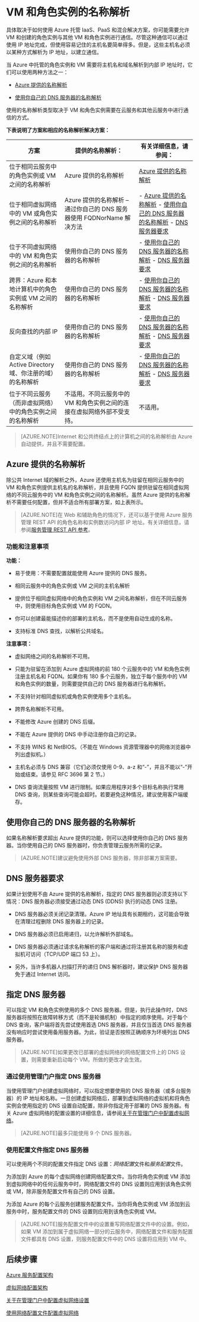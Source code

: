 <properties 
   pageTitle="VM 和角色实例的解析"
   description="Azure IaaS、混合解决方案、不同的云服务之间、Active Directory 和使用自己的 DNS 服务器的名称解析方案"
   services="virtual-network"
   documentationCenter="na"
   authors="joaoma"
   manager="jdial"
   editor="tysonn" />
<tags 
   ms.service="virtual-network"
   ms.date="08/10/2015"
   wacn.date="09/18/2015" />

# VM 和角色实例的名称解析

具体取决于如何使用 Azure 托管 IaaS、PaaS 和混合解决方案，你可能需要允许 VM 和创建的角色实例与其他 VM 和角色实例进行通信。尽管这种通信可以通过使用 IP 地址完成，但使用容易记住的主机名要简单得多。但是，这些主机名必须以某种方式解析为 IP 地址，以建立通信。

当 Azure 中托管的角色实例和 VM 需要将主机名和域名解析到内部 IP 地址时，它们可以使用两种方法之一：

- [Azure 提供的名称解析](#azure-provided-name-resolution)

- [使用你自己的 DNS 服务器的名称解析](#name-resolution-using-your-own-dns-server)

使用的名称解析类型取决于 VM 和角色实例需要在云服务和其他云服务中进行通信的方式。

**下表说明了方案和相应的名称解析解决方案：**

| **方案** | **提供的名称解析：** | **有关详细信息，请参阅：** |
|------------------------------------------------------------------------------------------------------|-------------------------------------------------------------------------------------------------------------------------------------|-----------------------------------------------------------------------------------------------------------------------------------------------------------------------------------------------------------------------------------------------------------------------------------------------------------------------------|
| 位于相同云服务中的角色实例或 VM 之间的名称解析 | Azure 提供的名称解析 | [Azure 提供的名称解析](#azure-provided-name-resolution) |
| 位于相同虚拟网络中的 VM 或角色实例之间的名称解析 | Azure 提供的名称解析 – 通过你自己的 DNS 服务器使用 FQDNorName 解决方法 | - [Azure 提供的名称解析](#azure-provided-name-resolution) - [使用你自己的 DNS 服务器的名称解析](#name-resolution-using-your-own-dns-server) - [DNS 服务器要求](#dns-server-requirements) |
| 位于不同虚拟网络中的 VM 和角色实例之间的名称解析 | 使用你自己的 DNS 服务器的名称解析 | - [使用你自己的 DNS 服务器的名称解析](#name-resolution-using-your-own-dns-server) - [DNS 服务器要求](#dns-server-requirements) |
| 跨界：Azure 和本地计算机中的角色实例或 VM 之间的名称解析 | 使用你自己的 DNS 服务器的名称解析 | - [使用你自己的 DNS 服务器的名称解析](#name-resolution-using-your-own-dns-server) - [DNS 服务器要求](#dns-server-requirements) |
| 反向查找的内部 IP | 使用你自己的 DNS 服务器的名称解析 | - [使用你自己的 DNS 服务器的名称解析](#name-resolution-using-your-own-dns-server) - [DNS 服务器要求](#dns-server-requirements) |
| 自定义域（例如 Active Directory 域、你注册的域）的名称解析 | 使用你自己的 DNS 服务器的名称解析 | - [使用你自己的 DNS 服务器的名称解析](#name-resolution-using-your-own-dns-server) - [DNS 服务器要求](#dns-server-requirements) |
| 位于不同云服务（而非虚拟网络）中的角色实例之间的名称解析 | 不适用。不同云服务中的 VM 和角色实例之间的连接在虚拟网络外部不受支持。 | 不适用。 |

> [AZURE.NOTE]Internet 和公共终结点上的计算机之间的名称解析由 Azure 自动提供，并且不需要配置。

## Azure 提供的名称解析

除公共 Internet 域的解析之外，Azure 还使用主机名为驻留在相同云服务中的 VM 和角色实例提供主机名的名称解析，并且使用 FQDN 提供驻留在相同虚拟网络的不同云服务中的 VM 和角色实例之间的名称解析。虽然 Azure 提供的名称解析不需要任何配置，但并不适合所有部署方案，如上表所示。

> [AZURE.NOTE]在 Web 和辅助角色的情况下，还可以基于使用 Azure 服务管理 REST API 的角色名称和实例数访问内部 IP 地址。有关详细信息，请参阅[服务管理 REST API 参考](https://msdn.microsoft.com/zh-cn/library/azure/ee460799.aspx)。

### 功能和注意事项

**功能：**

- 易于使用：不需要配置就能使用 Azure 提供的 DNS 服务。

- 相同云服务中的角色实例或 VM 之间的主机名解析

- 提供位于相同虚拟网络中的角色实例和 VM 之间名称解析，但在不同云服务中，则使用目标角色实例或 VM 的 FQDN。

- 你可以创建最能描述你的部署的主机名，而不是使用自动生成的名称。

- 支持标准 DNS 查找，以解析公共域名。

**注意事项：**

- 虚拟网络之间的名称解析不可用。

- 只能为驻留在添加到 Azure 虚拟网络的前 180 个云服务中的 VM 和角色实例注册主机名和 FQDN。如果你有 180 多个云服务，独立于每个服务中的 VM 和角色实例的数量，则需要提供自己的 DNS 服务器进行名称解析。

- 不支持针对相同虚拟机或角色实例使用多个主机名。

- 跨界名称解析不可用。

- 不能修改 Azure 创建的 DNS 后缀。

- 不能在 Azure 提供的 DNS 中手动注册你自己的记录。

- 不支持 WINS 和 NetBIOS。（不能在 Windows 资源管理器中的网络浏览器中列出虚拟机。）

- 主机名必须与 DNS 兼容（它们必须仅使用 0-9、a-z 和“-”，并且不能以“-”开始或结束。请参见 RFC 3696 第 2 节。）

- DNS 查询流量按照 VM 进行限制。如果应用程序对多个目标名称执行常用 DNS 查询，则某些查询可能会超时。若要避免这种情况，建议使用客户端缓存。

## 使用你自己的 DNS 服务器的名称解析

如果名称解析要求超出 Azure 提供的功能，则可以选择使用你自己的 DNS 服务器。当你使用自己的 DNS 服务器时，你负责管理云服务所需的记录。

> [AZURE.NOTE]建议避免使用外部 DNS 服务器，除非部署方案需要。

## DNS 服务器要求

如果计划使用不由 Azure 提供的名称解析，指定的 DNS 服务器则必须支持以下情况：DNS 服务器必须接受通过动态 DNS (DDNS) 执行的动态 DNS 注册。

- DNS 服务器必须关闭记录清理。Azure IP 地址具有长期租约，这可能会导致在清理过程删除 DNS 服务器上的记录。

- DNS 服务器必须已启用递归，以允许解析外部域名。

- DNS 服务器必须通过请求名称解析的客户端和通过将注册其名称的服务和虚拟机可访问（TCP/UDP 端口 53 上）。

- 另外，当许多机器人扫描打开的递归 DNS 解析器时，建议保护 DNS 服务器免于通过 Internet 访问。


## 指定 DNS 服务器

可以指定 VM 和角色实例使用的多个 DNS 服务器。但是，执行此操作时，DNS 服务器将按照在故障转移方式（而不是轮循机制）中指定的顺序使用。对于每个 DNS 查询，客户端将首先尝试使用首选 DNS 服务器，并且仅当首选 DNS 服务器没有响应时尝试使用备用服务器。为此，验证是否按照正确顺序为环境列出 DNS 服务器。

> [AZURE.NOTE]如果更改已部署的虚拟网络的网络配置文件上的 DNS 设置，则需要重新启动每个 VM，所做的更改才会生效。

### 通过使用管理门户指定 DNS 服务器

当使用管理门户创建虚拟网络时，可以指定想要使用的 DNS 服务器（或多台服务器）的 IP 地址和名称。一旦创建虚拟网络后，部署到虚拟网络的虚拟机和将角色实例会使用指定的 DNS 设置自动配置，除非你指定用于部署的 DNS 服务器。有关 Azure 虚拟网络的配置设置的详细信息，请参阅[关于在管理门户中配置虚拟网络](/documentation/articles/virtual-networks-settings)。

> [AZURE.NOTE]最多只能使用 9 个 DNS 服务器。

### 使用配置文件指定 DNS 服务器

可以使用两个不同的配置文件指定 DNS 设置：*网络配置*文件和*服务配置*文件。

为添加到 Azure 的每个虚拟网络创建网络配置文件。当你将角色实例或 VM 添加到虚拟网络中的任何云服务中时，网络配置文件的 DNS 设置则应用到该角色实例或 VM，除非服务配置文件有自己的 DNS 设置。

为添加 Azure 的每个云服务创建服务配置文件。当你将角色实例或 VM 添加到云服务中时，服务配置文件的 DNS 设置则应用到该角色实例或 VM。

> [AZURE.NOTE]服务配置文件中的设置重写网络配置文件中的设置。例如，如果 VM 添加到属于虚拟网络一部分的云服务中，网络配置文件和服务配置文件都具有 DNS 设置，则服务配置文件中的 DNS 设置将应用到 VM 中。


## 后续步骤

[Azure 服务配置架构](https://msdn.microsoft.com/zh-cn/library/azure/ee758710)

[虚拟网络配置架构](https://msdn.microsoft.com/zh-cn/library/azure/jj157100)

[关于在管理门户中配置虚拟网络设置](/documentation/articles/virtual-networks-settings)

[使用网络配置文件配置虚拟网络](/documentation/articles/virtual-networks-using-network-configuration-file)

<!---HONumber=70-->